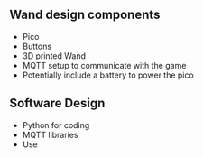 ## Wand design components

- Pico
- Buttons
- 3D printed Wand
- MQTT setup to communicate with the game
- Potentially include a battery to power the pico

## Software Design

- Python for coding
- MQTT libraries
- Use 